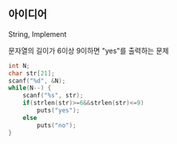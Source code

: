 ## 아이디어
String, Implement

문자열의 길이가 6이상 9이하면 "yes"를 출력하는 문제
```c
int N;
char str[21];
scanf("%d", &N);
while(N--) {
	scanf("%s", str);
	if(strlen(str)>=6&&strlen(str)<=9)
		puts("yes");
	else
		puts("no");
}
```